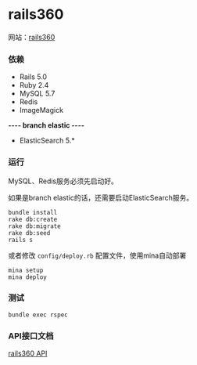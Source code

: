 # rails360

网站：[rails360](http://www.rails360.com:8080)

### 依赖

* Rails 5.0
* Ruby 2.4
* MySQL 5.7
* Redis
* ImageMagick 

**---- branch elastic ----**

* ElasticSearch 5.*

### 运行

MySQL、Redis服务必须先启动好。

如果是branch elastic的话，还需要启动ElasticSearch服务。

```
bundle install
rake db:create
rake db:migrate
rake db:seed
rails s
```

或者修改 `config/deploy.rb` 配置文件，使用mina自动部署

``` 
mina setup
mina deploy
```

### 测试

```
bundle exec rspec
```

### API接口文档

[rails360 API](http://www.rails360.com:8080/docs)
